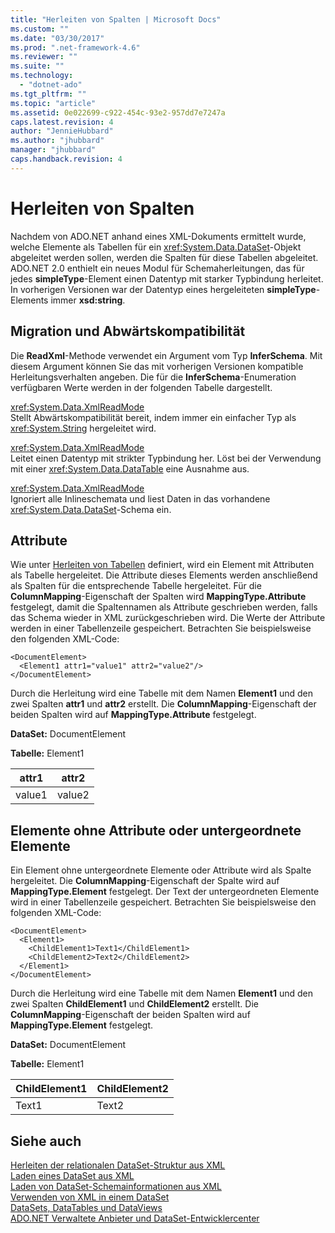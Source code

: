 ```yaml
---
title: "Herleiten von Spalten | Microsoft Docs"
ms.custom: ""
ms.date: "03/30/2017"
ms.prod: ".net-framework-4.6"
ms.reviewer: ""
ms.suite: ""
ms.technology: 
  - "dotnet-ado"
ms.tgt_pltfrm: ""
ms.topic: "article"
ms.assetid: 0e022699-c922-454c-93e2-957dd7e7247a
caps.latest.revision: 4
author: "JennieHubbard"
ms.author: "jhubbard"
manager: "jhubbard"
caps.handback.revision: 4
---
```

# Herleiten von Spalten
Nachdem von ADO.NET anhand eines XML\-Dokuments ermittelt wurde, welche Elemente als Tabellen für ein <xref:System.Data.DataSet>\-Objekt abgeleitet werden sollen, werden die Spalten für diese Tabellen abgeleitet.  ADO.NET 2.0 enthielt ein neues Modul für Schemaherleitungen, das für jedes **simpleType**\-Element einen Datentyp mit starker Typbindung herleitet.  In vorherigen Versionen war der Datentyp eines hergeleiteten **simpleType**\-Elements immer **xsd:string**.  
  
## Migration und Abwärtskompatibilität  
 Die **ReadXml**\-Methode verwendet ein Argument vom Typ **InferSchema**.  Mit diesem Argument können Sie das mit vorherigen Versionen kompatible Herleitungsverhalten angeben.  Die für die **InferSchema**\-Enumeration verfügbaren Werte werden in der folgenden Tabelle dargestellt.  
  
 <xref:System.Data.XmlReadMode>  
 Stellt Abwärtskompatibilität bereit, indem immer ein einfacher Typ als <xref:System.String> hergeleitet wird.  
  
 <xref:System.Data.XmlReadMode>  
 Leitet einen Datentyp mit strikter Typbindung her.  Löst bei der Verwendung mit einer <xref:System.Data.DataTable> eine Ausnahme aus.  
  
 <xref:System.Data.XmlReadMode>  
 Ignoriert alle Inlineschemata und liest Daten in das vorhandene <xref:System.Data.DataSet>\-Schema ein.  
  
## Attribute  
 Wie unter [Herleiten von Tabellen](../../../../../docs/framework/data/adonet/dataset-datatable-dataview/inferring-tables.md) definiert, wird ein Element mit Attributen als Tabelle hergeleitet.  Die Attribute dieses Elements werden anschließend als Spalten für die entsprechende Tabelle hergeleitet.  Für die **ColumnMapping**\-Eigenschaft der Spalten wird **MappingType.Attribute** festgelegt, damit die Spaltennamen als Attribute geschrieben werden, falls das Schema wieder in XML zurückgeschrieben wird.  Die Werte der Attribute werden in einer Tabellenzeile gespeichert.  Betrachten Sie beispielsweise den folgenden XML\-Code:  
  
```  
<DocumentElement>  
  <Element1 attr1="value1" attr2="value2"/>  
</DocumentElement>  
```  
  
 Durch die Herleitung wird eine Tabelle mit dem Namen **Element1** und den zwei Spalten **attr1** und **attr2** erstellt.  Die **ColumnMapping**\-Eigenschaft der beiden Spalten wird auf **MappingType.Attribute** festgelegt.  
  
 **DataSet:** DocumentElement  
  
 **Tabelle:** Element1  
  
|attr1|attr2|  
|-----------|-----------|  
|value1|value2|  
  
## Elemente ohne Attribute oder untergeordnete Elemente  
 Ein Element ohne untergeordnete Elemente oder Attribute wird als Spalte hergeleitet.  Die **ColumnMapping**\-Eigenschaft der Spalte wird auf **MappingType.Element** festgelegt.  Der Text der untergeordneten Elemente wird in einer Tabellenzeile gespeichert.  Betrachten Sie beispielsweise den folgenden XML\-Code:  
  
```  
<DocumentElement>  
  <Element1>  
    <ChildElement1>Text1</ChildElement1>  
    <ChildElement2>Text2</ChildElement2>  
  </Element1>  
</DocumentElement>  
```  
  
 Durch die Herleitung wird eine Tabelle mit dem Namen **Element1** und den zwei Spalten **ChildElement1** und **ChildElement2** erstellt.  Die **ColumnMapping**\-Eigenschaft der beiden Spalten wird auf **MappingType.Element** festgelegt.  
  
 **DataSet:** DocumentElement  
  
 **Tabelle:** Element1  
  
|ChildElement1|ChildElement2|  
|-------------------|-------------------|  
|Text1|Text2|  
  
## Siehe auch  
 [Herleiten der relationalen DataSet\-Struktur aus XML](../../../../../docs/framework/data/adonet/dataset-datatable-dataview/inferring-dataset-relational-structure-from-xml.md)   
 [Laden eines DataSet aus XML](../../../../../docs/framework/data/adonet/dataset-datatable-dataview/loading-a-dataset-from-xml.md)   
 [Laden von DataSet\-Schemainformationen aus XML](../../../../../docs/framework/data/adonet/dataset-datatable-dataview/loading-dataset-schema-information-from-xml.md)   
 [Verwenden von XML in einem DataSet](../../../../../docs/framework/data/adonet/dataset-datatable-dataview/using-xml-in-a-dataset.md)   
 [DataSets, DataTables und DataViews](../../../../../docs/framework/data/adonet/dataset-datatable-dataview/index.md)   
 [ADO.NET Verwaltete Anbieter und DataSet\-Entwicklercenter](http://go.microsoft.com/fwlink/?LinkId=217917)